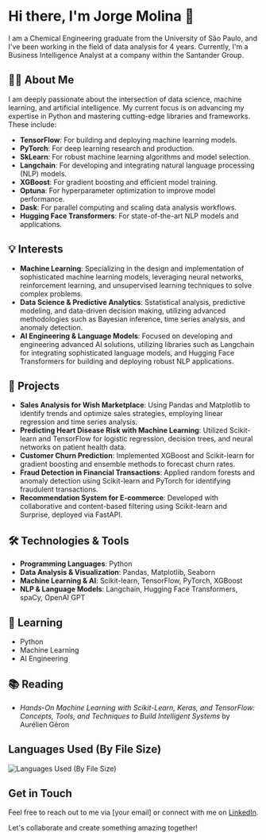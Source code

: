 # Hi there, I'm Jorge Molina 👋

I am a Chemical Engineering graduate from the University of São Paulo, and I've been working in the field of data analysis for 4 years. Currently, I'm a Business Intelligence Analyst at a company within the Santander Group.

## 🧑‍💼 About Me

I am deeply passionate about the intersection of data science, machine learning, and artificial intelligence. My current focus is on advancing my expertise in Python and mastering cutting-edge libraries and frameworks. These include:

- **TensorFlow**: For building and deploying machine learning models.
- **PyTorch**: For deep learning research and production.
- **SkLearn**: For robust machine learning algorithms and model selection.
- **Langchain**: For developing and integrating natural language processing (NLP) models.
- **XGBoost**: For gradient boosting and efficient model training.
- **Optuna**: For hyperparameter optimization to improve model performance.
- **Dask**: For parallel computing and scaling data analysis workflows.
- **Hugging Face Transformers**: For state-of-the-art NLP models and applications.

## 💡 Interests

- **Machine Learning**: Specializing in the design and implementation of sophisticated machine learning models, leveraging neural networks, reinforcement learning, and unsupervised learning techniques to solve complex problems.
- **Data Science & Predictive Analytics**: Sstatistical analysis, predictive modeling, and data-driven decision making, utilizing advanced methodologies such as Bayesian inference, time series analysis, and anomaly detection.
- **AI Engineering & Language Models**: Focused on developing and engineering advanced AI solutions, utilizing libraries such as Langchain for integrating sophisticated language models, and Hugging Face Transformers for building and deploying robust NLP applications.


## 🚀 Projects

- **Sales Analysis for Wish Marketplace**: Using Pandas and Matplotlib to identify trends and optimize sales strategies, employing linear regression and time series analysis.
- **Predicting Heart Disease Risk with Machine Learning**: Utilized Scikit-learn and TensorFlow for logistic regression, decision trees, and neural networks on patient health data.
- **Customer Churn Prediction**: Implemented XGBoost and Scikit-learn for gradient boosting and ensemble methods to forecast churn rates.
- **Fraud Detection in Financial Transactions**: Applied random forests and anomaly detection using Scikit-learn and PyTorch for identifying fraudulent transactions.
- **Recommendation System for E-commerce**: Developed with collaborative and content-based filtering using Scikit-learn and Surprise, deployed via FastAPI.

## 🛠️ Technologies & Tools 

- **Programming Languages**: Python
- **Data Analysis & Visualization**: Pandas, Matplotlib, Seaborn
- **Machine Learning & AI**: Scikit-learn, TensorFlow, PyTorch, XGBoost
- **NLP & Language Models**: Langchain, Hugging Face Transformers, spaCy, OpenAI GPT

## 🌱 Learning

- Python
- Machine Learning
- AI Engineering

## 📚 Reading

- *Hands-On Machine Learning with Scikit-Learn, Keras, and TensorFlow: Concepts, Tools, and Techniques to Build Intelligent Systems* by Aurélien Géron

## Languages Used (By File Size)

![Languages Used (By File Size)](https://github-readme-stats.vercel.app/api/top-langs/?username=joorgem&layout=compact&langs_count=8&hide=html,css)

## Get in Touch

Feel free to reach out to me via [your email] or connect with me on [LinkedIn](your-linkedin-profile).

Let's collaborate and create something amazing together!
